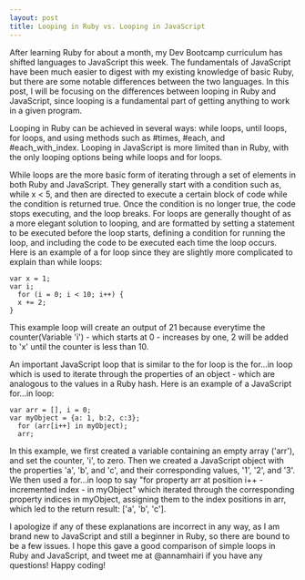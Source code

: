```yaml
---
layout: post
title: Looping in Ruby vs. Looping in JavaScript
---
```

After learning Ruby for about a month, my Dev Bootcamp curriculum has shifted languages to JavaScript this week. The fundamentals of JavaScript have been much easier to digest with my existing knowledge of basic Ruby, but there are some notable differences between the two languages. In this post, I will be focusing on the differences between looping in Ruby and JavaScript, since looping is a fundamental part of getting anything to work in a given program.

Looping in Ruby can be achieved in several ways: while loops, until loops, for loops, and using methods such as #times, #each, and #each_with_index. Looping in JavaScript is more limited than in Ruby, with the only looping options being while loops and for loops.

While loops are the more basic form of iterating through a set of elements in both Ruby and JavaScript. They generally start with a condition such as, while x < 5, and then are directed to execute a certain block of code while the condition is returned true. Once the condition is no longer true, the code stops executing, and the loop breaks. For loops are generally thought of as a more elegant solution to looping, and are formatted by setting a statement to be executed before the loop starts, defining a condition for running the loop, and including the code to be executed each time the loop occurs. Here is an example of a for loop since they are slightly more complicated to explain than while loops:

    var x = 1;
    var i;
      for (i = 0; i < 10; i++) {
      x += 2;
    }

This example loop will create an output of 21 because everytime the counter(Variable 'i') - which starts at 0 - increases by one, 2 will be added to 'x' until the counter is less than 10.

An important JavaScript loop that is similar to the for loop is the for...in loop which is used to iterate through the properties of an object - which are analogous to the values in a Ruby hash. Here is an example of a JavaScript for...in loop:

    var arr = [], i = 0;
    var myObject = {a: 1, b:2, c:3};
      for (arr[i++] in myObject);
      arr;

In this example, we first created a variable containing an empty array ('arr'), and set the counter, 'i', to zero. Then we created a JavaScript object with the properties 'a', 'b', and 'c', and their corresponding values, '1', '2', and '3'. We then used a for...in loop to say "for property arr at position i++ - incremented index - in myObject" which iterated through the corresponding property indices in myObject, assigning them to the index positions in arr, which led to the return result: ['a', 'b', 'c'].

I apologize if any of these explanations are incorrect in any way, as I am brand new to JavaScript and still a beginner in Ruby, so there are bound to be a few issues. I hope this gave a good comparison of simple loops in Ruby and JavaScript, and tweet me at @annamhairi if you have any questions! Happy coding!
